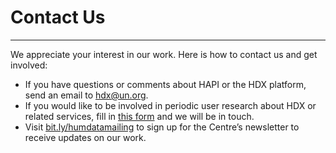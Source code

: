 # Contact Us

---

We appreciate your interest in our work. Here is how to contact us and get involved:

- If you have questions or comments about HAPI or the HDX platform, send an email to [hdx@un.org](mailto:hdx@un.org).
- If you would like to be involved in periodic user research about HDX or related services, fill in [this form](https://docs.google.com/forms/d/e/1FAIpQLSdjN3mcDJ8BX-nu4F1veKEa8dYPlRvVcyahev8QjX7qHtha4g/viewform) and we will be in touch.
- Visit [bit.ly/humdatamailing](http://bit.ly/humdatamailing) to sign up for the Centre’s newsletter to receive updates on our work.
